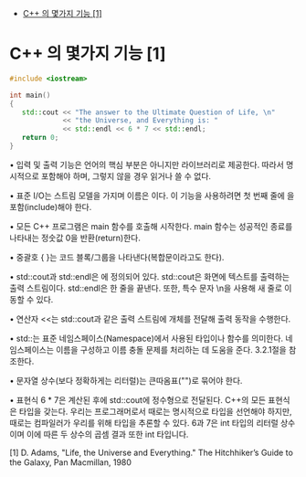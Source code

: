 <!-- START doctoc generated TOC please keep comment here to allow auto update -->
<!-- DON'T EDIT THIS SECTION, INSTEAD RE-RUN doctoc TO UPDATE -->


- [C++ 의 몇가지 기능 [1]](#c-%EC%9D%98-%EB%AA%87%EA%B0%80%EC%A7%80-%EA%B8%B0%EB%8A%A5-1)

<!-- END doctoc generated TOC please keep comment here to allow auto update -->

# C++ 의 몇가지 기능 [1]

```cpp
#include <iostream>

int main()
{
   std::cout << "The answer to the Ultimate Question of Life, \n"
             << "the Universe, and Everything is: "
             << std::endl << 6 * 7 << std::endl;
   return 0;
}
```

• 입력 및 출력 기능은 언어의 핵심 부분은 아니지만 라이브러리로 제공한다. 따라서 명시적으로 포함해야 하며, 그렇지 않을 경우 읽거나 쓸 수 없다.

• 표준 I/O는 스트림 모델을 가지며 이름은 <iostream>이다. 이 기능을 사용하려면 첫 번째 줄에 <iostream>을 포함(include)해야 한다.

• 모든 C++ 프로그램은 main 함수를 호출해 시작한다. main 함수는 성공적인 종료를 나타내는 정숫값 0을 반환(return)한다.

• 중괄호 { }는 코드 블록/그룹을 나타낸다(복합문이라고도 한다).    

• std::cout과 std::endl은 <iostream>에 정의되어 있다. std::cout은 화면에 텍스트를 출력하는 출력 스트림이다. std::endl은 한 줄을 끝낸다. 또한, 특수 문자 \n을 사용해 새 줄로 이동할 수 있다.    

• 연산자 <<는 std::cout과 같은 출력 스트림에 개체를 전달해 출력 동작을 수행한다.    

• std::는 표준 네임스페이스(Namespace)에서 사용된 타입이나 함수를 의미한다. 네임스페이스는 이름을 구성하고 이름 충돌 문제를 처리하는 데 도움을 준다. 3.2.1절을 참조한다.    

• 문자열 상수(보다 정확하게는 리터럴)는 큰따옴표("")로 묶어야 한다.    

• 표현식 6 * 7은 계산된 후에 std::cout에 정수형으로 전달된다. C++의 모든 표현식은 타입을 갖는다. 
우리는 프로그래머로서 때로는 명시적으로 타입을 선언해야 하지만, 때로는 컴파일러가 우리를 위해 타입을 추론할 수 있다. 6과 7은 int 타입의 리터럴 상수이며 이에 따른 두 상수의 곱셈 결과 또한 int 타입니다.

[1] D. Adams, "Life, the Universe and Everything." The Hitchhiker’s Guide to the Galaxy, Pan Macmillan, 1980
 